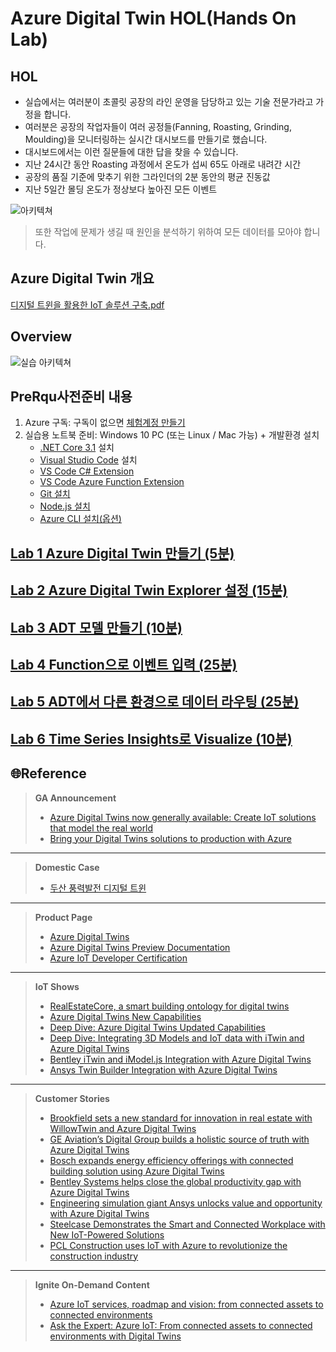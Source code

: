# Azure Digital Twin HOL(Hands On Lab) 

## HOL
   - 실습에서는 여러분이 초콜릿 공장의 라인 운영을 담당하고 있는 기술 전문가라고 가정을 합니다.
   -  여러분은 공장의 작업자들이 여러 공정들(Fanning, Roasting, Grinding, Moulding)을 모니터링하는 실시간 대시보드를 만들기로 했습니다.
   -  대시보드에서는 이런 질문들에 대한 답을 찾을 수 있습니다. 
   -  지난 24시간 동안 Roasting 과정에서 온도가 섭씨 65도 아래로 내려간 시간
   -  공장의 품질 기준에 맞추기 위한 그라인더의 2분 동안의 평균 진동값
   -  지난 5일간 몰딩 온도가 정상보다 높아진 모든 이벤트 

![아키텍쳐](images/chocofactoryprocess.png)

> 또한 작업에 문제가 생길 때 원인을 분석하기 위하여 모든 데이터를 모아야 합니다. 

## Azure Digital Twin 개요 

[디지털 트윈을 활용한 IoT 솔루션 구축.pdf](./adt-intro.pdf)

## Overview

![실습 아키텍쳐](images/hol-architecture.png)

## PreRqu사전준비 내용 
1. Azure 구독: 구독이 없으면 [체험계정 만들기](https://azure.microsoft.com/ko-kr/free/)
1. 실습용 노트북 준비: Windows 10 PC (또는 Linux / Mac 가능) + 개발환경 설치 
    * [.NET Core 3.1](https://dotnet.microsoft.com/download) 설치
    * [Visual Studio Code](https://code.visualstudio.com/) 설치
    * [VS Code C# Extension](https://marketplace.visualstudio.com/items?itemName=ms-dotnettools.csharp)
    * [VS Code Azure Function Extension](https://marketplace.visualstudio.com/items?itemName=ms-azuretools.vscode-azurefunctions)
    * [Git 설치](https://git-scm.com/downloads)
    * [Node.js 설치](https://nodejs.org/ko/download/)
    * [Azure CLI 설치(옵션)](https://docs.microsoft.com/ko-kr/cli/azure/install-azure-cli)

## [Lab 1 Azure Digital Twin 만들기 (5분)](lab1-adt-basic.md)

## [Lab 2 Azure Digital Twin Explorer 설정 (15분)](lab2-setup-model.md)

## [Lab 3 ADT 모델 만들기 (10분)](lab3-adt-model.md)

## [Lab 4 Function으로 이벤트 입력 (25분)](lab4-ingest-event.md)

## [Lab 5 ADT에서 다른 환경으로 데이터 라우팅 (25분)](lab5-adt-route.md)

## [Lab 6 Time Series Insights로 Visualize (10분)](lab6-visualize-tsi.md)


## 🌐Reference

> **GA Announcement**
> - [Azure Digital Twins now generally available: Create IoT solutions that model the real world](https://azure.microsoft.com/en-us/blog/azure-digital-twins-now-generally-available-create-iot-solutions-that-model-the-real-world/)
> - [Bring your Digital Twins solutions to production with Azure](https://channel9.msdn.com/Shows/Internet-of-Things-Show/Bring-your-Digital-Twins-solutions-to-production-with-Azure)
---
> **Domestic Case**
> - [두산 풍력발전 디지털 트윈](https://customers.microsoft.com/en-us/story/848311-doosan-manufacturing-azure-digital-twins)
---
> **Product Page**
> - [Azure Digital Twins](https://azure.microsoft.com/en-us/services/digital-twins/)
> - [Azure Digital Twins Preview Documentation](https://docs.microsoft.com/en-us/azure/digital-twins/)
> - [Azure IoT Developer Certification](https://docs.microsoft.com/en-us/learn/certifications/azure-iot-developer-specialty)
---
> **IoT Shows**
> - [RealEstateCore, a smart building ontology for digital twins](https://channel9.msdn.com/Shows/Internet-of-Things-Show/RealEstateCore-a-smart-building-ontology-for-digital-twins)
> - [Azure Digital Twins New Capabilities](https://channel9.msdn.com/Shows/Internet-of-Things-Show/Azure-Digital-Twins-Preview-New-Capabilities?term=Azure%20Digital%20Twins&lang-en=true)
> - [Deep Dive: Azure Digital Twins Updated Capabilities](https://channel9.msdn.com/Shows/Internet-of-Things-Show/Deep-Dive-Azure-Digital-Twins-Updated-Capabilities)
> - [Deep Dive: Integrating 3D Models and IoT data with iTwin and Azure Digital Twins](https://channel9.msdn.com/Shows/Internet-of-Things-Show/Deep-Dive-Integrating-3D-Models-and-IoT-data-with-iTwin-and-Azure-Digital-Twins?term=Bentley&lang-en=true)
> - [Bentley iTwin and iModel.js Integration with Azure Digital Twins](https://channel9.msdn.com/Shows/Internet-of-Things-Show/Bentley-iTwin-and-iModeljs-Integration-with-Azure-Digital-Twins?term=Bentley&lang-en=true)
> - [Ansys Twin Builder Integration with Azure Digital Twins](https://channel9.msdn.com/Shows/Internet-of-Things-Show/Ansys-Twin-Builder-Integration-with-Azure-Digital-Twins?term=ANSYS&lang-en=true)
---
> **Customer Stories**
> - [Brookfield sets a new standard for innovation in real estate with WillowTwin and Azure Digital Twins](https://customers.microsoft.com/en-us/story/855907-brookfield-properties-professional-services-azure)
> - [GE Aviation’s Digital Group builds a holistic source of truth with Azure Digital Twins](https://customers.microsoft.com/en-us/story/846315-ge-aviation-manufacturing-azure)
> - [Bosch expands energy efficiency offerings with connected building solution using Azure Digital Twins](https://customers.microsoft.com/en-us/story/790031-bosch-building-technologies-smart-spaces-azure) 
> - [Bentley Systems helps close the global productivity gap with Azure Digital Twins](https://customers.microsoft.com/en-us/story/806028-bentley-systems-partner-professional-services-azure)
> - [Engineering simulation giant Ansys unlocks value and opportunity with Azure Digital Twins](https://customers.microsoft.com/en-us/story/795283-ansys-partner-professional-services-azure)
> - [Steelcase Demonstrates the Smart and Connected Workplace with New IoT-Powered Solutions](https://customers.microsoft.com/en-us/story/steelcase-manufacturing-azureiot-en)
> - [PCL Construction uses IoT with Azure to revolutionize the construction industry](https://customers.microsoft.com/en-us/story/pcl-construction-professional-services-azure)
---
> **Ignite On-Demand Content**
>   - [Azure IoT services, roadmap and vision: from connected assets to connected environments](https://myignite.microsoft.com/sessions/8c90945c-eec6-43ed-b16a-3adf3c2ba37a)
>   - [Ask the Expert: Azure IoT: From connected assets to connected environments with Digital Twins](https://myignite.microsoft.com/sessions/aec5687c-d153-47e7-9dc5-5f2e3f536f0c)
